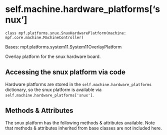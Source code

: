 
# self.machine.hardware_platforms[‘snux’]

`class mpf.platforms.snux.SnuxHardwarePlatform(machine: mpf.core.machine.MachineController)`

Bases: mpf.platforms.system11.System11OverlayPlatform

Overlay platform for the snux hardware board.

## Accessing the snux platform via code

Hardware platforms are stored in the `self.machine.hardware_platforms` dictionary, so the snux platform is available via `self.machine.hardware_platforms['snux']`.

## Methods & Attributes

The snux platform has the following methods & attributes available. Note that methods & attributes inherited from base classes are not included here.

